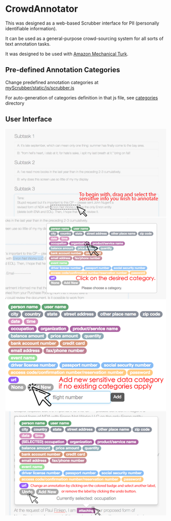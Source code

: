 # CrowdAnnotator

This was designed as a web-based Scrubber interface for PII (personally identifiable information).

It can be used as a general-purpose crowd-sourcing system for all sorts of
text annotation tasks.

It was designed to be used with [Amazon Mechanical Turk](https://www.mturk.com/).

## Pre-defined Annotation Categories
Change predefined annotation categories at
[myScrubber/static/js/scrubber.js](myScrubber/static/js/scrubber.js)

For auto-generation of categories definition in that js file, see [categories](categories)
directory

## User Interface
![Step 1](myScrubber/static/img/intro1.jpg)
![Step 2](myScrubber/static/img/intro2.jpg)
![Step 3](myScrubber/static/img/intro3.jpg)
![Step 4](myScrubber/static/img/intro4.jpg)
